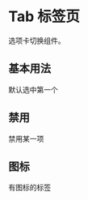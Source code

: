 # Tab 标签页
选项卡切换组件。


## 基本用法
默认选中第一个
<Tab-demo></Tab-demo>

## 禁用
禁用某一项
<Tab-demo1></Tab-demo1>

## 图标
有图标的标签
<Tab-demo2></Tab-demo2>